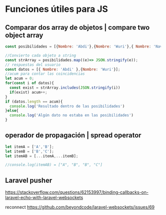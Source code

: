 # Funciones útiles para JS

##  Comparar dos array de objetos | compare two object array
```js
const posibilidades = [{Nombre: 'Abdi'},{Nombre: 'Wuri'},{ Nombre: 'Navaga'}];

//Convierto cada objeto a string
const strArray = posibilidades.map((e)=> JSON.stringify(e));
// respuestas del usuario
const datos = [{ Nombre: 'Abdi' },{Nombre: 'Wuri'}];
//acum para contar las coincidencias
let acum = 0;
for(const i of datos){
  const exist = strArray.includes(JSON.stringify(i))
  if(exist) acum++;
}
if (datos.length == acum){
  console.log('Resultado dentro de las posibilidades')
}else{
  console.log('Algún dato no estaba en las posibilidades')
}

```
##  operador de propagación | spread operator 

```js
let itemA = ['A','B'];
let itemB = ['B','C'];
let itemAB = [...itemA,...itemB];

//console.log(itemAB) = ["A", "B", "B", "C"]
```

##  Laravel pusher
https://stackoverflow.com/questions/62153997/binding-callbacks-on-laravel-echo-with-laravel-websockets

reconnect
https://github.com/beyondcode/laravel-websockets/issues/69

